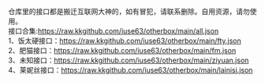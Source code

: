 仓库里的接口都是搬迁互联网大神的，如有冒犯，请联系删除。自用资源，请勿使用。<br>
接口合集:https://raw.kkgithub.com/iuse63/otherbox/main/all.json<br>
1、饭太硬接口：https://raw.kkgithub.com/iuse63/otherbox/main/fty.json<br>
2、肥猫接口：https://raw.kkgithub.com/iuse63/otherbox/main/fm.json<br>
3、未知接口：https://raw.kkgithub.com/iuse63/otherbox/main/ziyuan.json<br>
4、莱妮丝接口：https://raw.kkgithub.com/iuse63/otherbox/main/lainisi.json<br>




